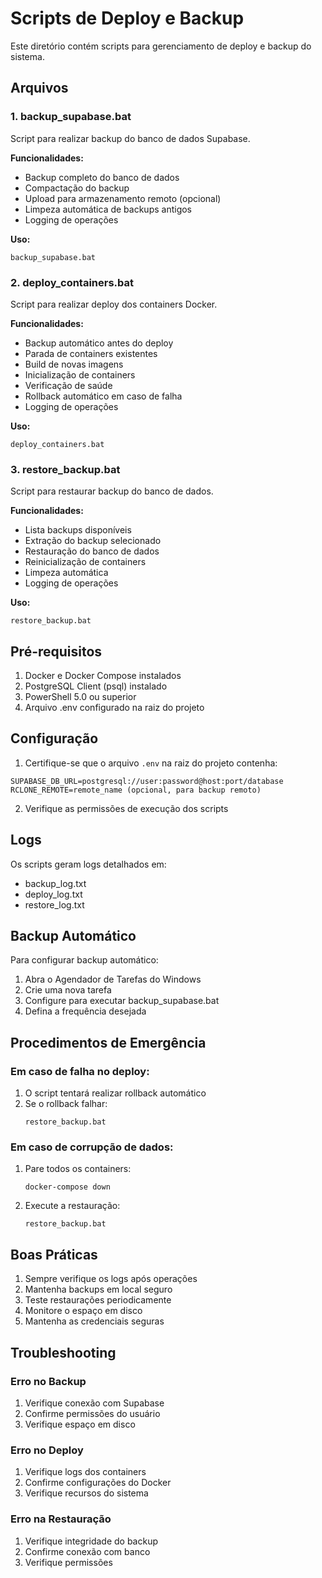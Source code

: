 # Scripts de Deploy e Backup

Este diretório contém scripts para gerenciamento de deploy e backup do sistema.

## Arquivos

### 1. backup_supabase.bat
Script para realizar backup do banco de dados Supabase.

**Funcionalidades:**
- Backup completo do banco de dados
- Compactação do backup
- Upload para armazenamento remoto (opcional)
- Limpeza automática de backups antigos
- Logging de operações

**Uso:**
```batch
backup_supabase.bat
```

### 2. deploy_containers.bat
Script para realizar deploy dos containers Docker.

**Funcionalidades:**
- Backup automático antes do deploy
- Parada de containers existentes
- Build de novas imagens
- Inicialização de containers
- Verificação de saúde
- Rollback automático em caso de falha
- Logging de operações

**Uso:**
```batch
deploy_containers.bat
```

### 3. restore_backup.bat
Script para restaurar backup do banco de dados.

**Funcionalidades:**
- Lista backups disponíveis
- Extração do backup selecionado
- Restauração do banco de dados
- Reinicialização de containers
- Limpeza automática
- Logging de operações

**Uso:**
```batch
restore_backup.bat
```

## Pré-requisitos

1. Docker e Docker Compose instalados
2. PostgreSQL Client (psql) instalado
3. PowerShell 5.0 ou superior
4. Arquivo .env configurado na raiz do projeto

## Configuração

1. Certifique-se que o arquivo `.env` na raiz do projeto contenha:
```env
SUPABASE_DB_URL=postgresql://user:password@host:port/database
RCLONE_REMOTE=remote_name (opcional, para backup remoto)
```

2. Verifique as permissões de execução dos scripts

## Logs

Os scripts geram logs detalhados em:
- backup_log.txt
- deploy_log.txt
- restore_log.txt

## Backup Automático

Para configurar backup automático:

1. Abra o Agendador de Tarefas do Windows
2. Crie uma nova tarefa
3. Configure para executar backup_supabase.bat
4. Defina a frequência desejada

## Procedimentos de Emergência

### Em caso de falha no deploy:
1. O script tentará realizar rollback automático
2. Se o rollback falhar:
   ```batch
   restore_backup.bat
   ```

### Em caso de corrupção de dados:
1. Pare todos os containers:
   ```batch
   docker-compose down
   ```
2. Execute a restauração:
   ```batch
   restore_backup.bat
   ```

## Boas Práticas

1. Sempre verifique os logs após operações
2. Mantenha backups em local seguro
3. Teste restaurações periodicamente
4. Monitore o espaço em disco
5. Mantenha as credenciais seguras

## Troubleshooting

### Erro no Backup
1. Verifique conexão com Supabase
2. Confirme permissões do usuário
3. Verifique espaço em disco

### Erro no Deploy
1. Verifique logs dos containers
2. Confirme configurações do Docker
3. Verifique recursos do sistema

### Erro na Restauração
1. Verifique integridade do backup
2. Confirme conexão com banco
3. Verifique permissões
